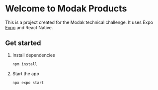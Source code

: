 # Welcome to Modak Products

This is a project created for the Modak technical challenge. It uses Expo [Expo](https://expo.dev) and React Native.

## Get started

1. Install dependencies

   ```bash
   npm install
   ```

2. Start the app

   ```bash
   npx expo start
   ```
